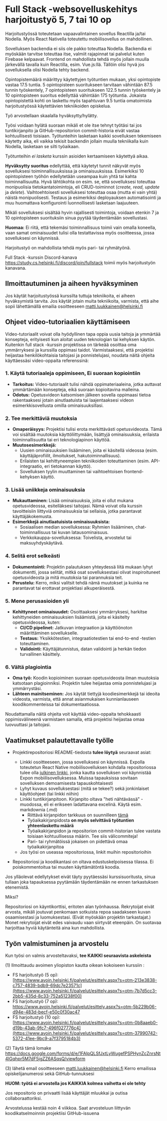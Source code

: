 # Full Stack -websovelluskehitys harjoitustyö 5, 7 tai 10 op

Harjoitustyössä toteutetaan vapaavalintainen sovellus Reactilla ja/tai Nodella. Myös React Nativella toteutettu mobiilisovellus on mahdollinen.

Sovelluksen backendia ei siis ole pakko toteuttaa Nodella. Backendia ei myöskään tarvitse toteuttaa itse, valmiit rajapinnat tai palvelut kuten Firebase kelpaavat. Frontend on mahdollista tehdä myös jollain muulla järkevällä tavalla kuin Reactilla, esim. Vue.js:llä. Tällöin olisi hyvä jos sovelluksella olisi Nodella tehty backend.

Opintopistemäärä määrittyy käytettyjen työtuntien mukaan, yksi opintopiste vastaa 17.5 tuntia. 5 opintopisteen suoritukseen tarvitaan vähintään 87.5 tunnin työskentely, 7 opintopisteen suoritukseen 122.5 tunnin työskentely ja 10 opintopisteen suoritus edellyttää vähintään 175 työtuntia. Jokaista opintopistettä kohti on laskettu myös tapahtuvan 9.5 tuntia omatoimista harjoitustyössä käytettävien tekniikoiden opiskelua.

Työ arvostellaan skaalalla hyväksytty/hylätty. 

Työsi voidaan hylätä suoraan mikäli et ole itse tehnyt työtäsi tai jos tuntikirjanpito ja GitHub-repositorion commit-historia eivät vastaa kohtuullisesti toisiaan. Työtunteihin lasketaan kaikki sovelluksen tekemiseen käytetty aika, eli vaikka tekisit backendin jollain muulla tekniikalla kuin Nodella, lasketaan se silti työaikaan.

Työtunteihin _ei lasketa_ kurssin asioiden kertaamiseen käytettyä aikaa.

**Hyväksytty suoritus** edellyttää, että käytetyt tunnit näkyvät myös sovelluksesi toiminnallisuuksissa ja ominaisuuksissa.
Esimerkiksi 10 opintopisteen työhön edellytetään useampaa kuin yhtä tai kahta toiminnallisuutta. Hyvä lähtökohta on esim. se, että sovelluksesi toteuttaa monipuolisia tietokantatoimintoja, eli CRUD-toiminnot (_create, read, update_ ja _delete_). Vaihtoehtoisesti sovelluksesi toteuttaa osaa (mutta ei vain yhtä) näistä monipuolisesti. Testaus ja esimerkiksi deployauksen automatisointi ja muu huomattava konfigurointi luonnollisesti lasketaan laajuuteen.

Mikäli sovelluksesi sisältää hyvin rajallisesti toimintoja, voidaan etenkin 7 ja 10 opintopisteen suorituksiin sinua pyytää täydentämään sovellustasi.

**Huomaa:** Ei riitä, että tekemäsi toiminnallisuus toimii vain omalla koneella, vaan samat ominaisuudet tulisi olla testattavissa myös osoitteessa, jossa sovelluksesi on käynnissä.

Harjoitustyö on mahdollista tehdä myös pari- tai ryhmätyönä.

Full Stack -kurssin Discord-kanava https://study.cs.helsinki.fi/discord/join/fullstack toimii myös harjoitustyön kanavana.

## Ilmoittautuminen ja aiheen hyväksyminen

Jos käytät harjoitustyössä kurssilta tuttuja tekniikoita, ei aiheen hyväksymistä tarvita. Jos käytät jotain muita tekniikoita, varmista, että aihe sopii lähettämällä emailia osoitteeseen matti.luukkainen@helsinki.fi

## Ohjeet video-tutoriaalien käyttämiseen

Video-tutoriaalit voivat olla hyödyllinen tapa oppia uusia taitoja ja ymmärtää konsepteja, erityisesti kun aloitat uuden teknologian tai kehyksen käytön. Kuitenkin full stack -kurssin projektissa on tärkeää osoittaa oma ymmärryksesi ja kurssilla oppimasi taidot. Varmistaaksesi, että projektisi heijastaa henkilökohtaisia taitojasi ja ponnistelujasi, noudata näitä ohjeita käyttäessäsi video-oppaita referenssinä:

### 1. Käytä tutoriaaleja oppimiseen, Ei suoraan kopiointiin
- **Tarkoitus:** Video-tutoriaalit tulisi nähdä oppimateriaaleina, jotka auttavat ymmärtämään konsepteja, eikä suoraan kopioitavina malleina.
- **Odotus:** Opetusvideon katsomisen jälkeen sovella oppimaasi tietoa rakentaaksesi jotain ainutlaatuista tai laajentaaksesi videon esimerkkisovellusta omilla ominaisuuksillasi.

### 2. Tee merkittäviä muutoksia
- **Omaperäisyys:** Projektisi tulisi erota merkittävästi opetusvideosta. Tämä voi sisältää muutoksia käyttöliittymään, lisättyjä ominaisuuksia, erilaista toiminnallisuutta tai eri teknologiapinon käyttöä.
- **Muutosesimerkkejä:**
  - Uusien ominaisuuksien lisääminen, joita ei käsitellä videossa (esim. käyttäjäprofiilit, ilmoitukset, hakutoiminnallisuus).
  - Erilaisten tai kehittyneempien tekniikoiden toteuttaminen (esim. API-integraatio, eri tietokannan käyttö).
  - Sovelluksen tyylin muuttaminen tai vaihtoehtoisen frontend-kehyksen käyttö.

### 3. Lisää uniikkeja ominaisuuksia
- **Mukauttaminen:** Lisää ominaisuuksia, joita ei ollut mukana opetusvideossa, esitelläksesi taitojasi. Nämä voivat olla kurssin tavoitteisiin liittyviä ominaisuuksia tai sellaisia, jotka parantavat käyttäjäkokemusta.
- **Esimerkkejä ainutlaatuisista ominaisuuksista:**
  - Sosiaalisen median sovelluksessa: Ryhmien lisääminen, chat-toiminnallisuus tai kuvan latausominaisuus.
  - Verkkokauppa-sovelluksessa: Toivelista, arvostelut tai maksuyhdyskäytävä.

### 4. Selitä erot selkeästi
- **Dokumentointi:** Projektin palautuksen yhteydessä liitä mukaan lyhyt dokumentti, jossa selität, mitkä osat sovelluksestasi olivat inspiroituneet opetusvideosta ja mitä muutoksia tai parannuksia teit.
- **Perustelu:** Kerro, miksi valitsit tehdä nämä muutokset ja kuinka ne parantavat tai erottavat projektiasi alkuperäisestä.

### 5. Mene perusasioiden yli
- **Kehittyneet ominaisuudet:** Osoittaaksesi ymmärryksesi, harkitse kehittyneiden ominaisuuksien lisäämistä, joita ei käsitelty opetusvideossa, kuten:
  - **CI/CD pipelinet:** Jatkuvan integraation ja käyttöönoton määrittäminen sovellukselle.
  - **Testaus:** Yksikkötestien, integraatiotestien tai end-to-end -testien toteuttaminen.
  - **Validointi:** Käyttäjätunnistus, datan validointi ja herkän tiedon turvallinen käsittely.

### 6. Vältä plagiointia
- **Oma työ:** Koodin kopioiminen suoraan opetusvideosta ilman muutoksia katsotaan plagioinniksi. Projektin tulee heijastaa omia ponnistelujasi ja ymmärrystäsi.
- **Lähteen mainitseminen:** Jos käytät tiettyjä koodiesimerkkejä tai ideoita videosta, varmista, että annat asianmukaisen kunnianlauseen koodikommenteissa tai dokumentaatiossa.

Noudattamalla näitä ohjeita voit käyttää video-oppaita tehokkaasti oppimisvälineenä varmistaen samalla, että projektisi heijastaa omaa luovuuttasi ja taitojasi.


## Vaatimukset palautettavalle työlle

- Projektirepositoriosi README-tiedosta **tulee löytyä** seuraavat asiat:
  - Linkki osoitteeseen, jossa sovelluksesi on käynnissä. Expolla toteutetun React Native mobiilisovelluksen kohdalla repositoriossa tulee olla [julkinen linkki](https://docs.expo.io/versions/latest/workflow/publishing/#how-to-publish), jonka kautta sovelluksen voi käynnistää Expon mobiilisovelluksessa. Muissa tapauksissa sovitaan sovelluksen demoamisesta tapauskohtaisesti
  - Lyhyt kuvaus sovelluksestasi (mitä se tekee?) sekä jonkinlaiset käyttöohjeet (tai linkki niihin)
  - Linkki tuntikirjanpitoon. Kirjanpito oltava "heti nähtävässä" -muodossa, eli ei erikseen ladattavana excelinä. Käytä esim. markdownia (.md)
    - Riittävä kirjanpidon tarkkuus on suunnilleen [tämä](https://github.com/mluukkai/OtmTodoApp/blob/master/dokumentaatio/tuntikirjanpito.md)
    - Työaikakirjanpidosta **on myös selvittävä työtuntien yhteenlaskettu määrä**
    - Työaikakirjanpidon ja repositorion commit-historian tulee vastata toisiaan kohtuullisessa määrin. Tee siis välicommiteja!
    - Pari- tai ryhmätöissä jokaisen on pidettävä omaa työaikakirjanpitoa
  - Jos työsi on useassa repositoriossa, linkit muihin repositorioihin

- Repositoriosi ja koodikantasi on oltava edustuskelpoisessa tilassa. Ei poiskommentoitua tai muuten käyttämätöntä koodia.

Jos ylläolevat edellytykset eivät täyty pyytäessäsi kurssisuoritusta, sinua tullaan joka tapauksessa pyytämään täydentämään ne ennen tarkastuksen etenemistä.

Miksi?

Repositoriosi on käyntikorttisi, eritoten alan työnhaussa. Rekrytoijat eivät arvosta, mikäli joutuvat penkomaan sotkuista repoa saadakseen kuvan osaamisestasi ja luomuksestasi. (Eivät myöskään projektin tarkastajat.) Monet rekrytoijat eivät edes vaivaudu vaan siirtyvät eteenpäin. On suotavaa harjoittaa hyviä käytänteitä aina kun mahdollista.

## Työn valmistuminen ja arvostelu

Kun työsi on valmis arvosteltavaksi, **tee KAIKKI seuraavista askeleista**

(1) Ilmoittaudu avoimen yliopiston kautta oikean kokoiseen kurssiin :
- FS harjoitustyö (5 op): [https://www.avoin.helsinki.fi/palvelut/esittely.aspx?s=otm-213e3838-c757-4839-bdb9-69dc7e23571c](https://www.avoin.helsinki.fi/palvelut/esittely.aspx?s=otm-7b7d5cc3-2bb5-435d-8c33-752a51238f00)
- FS harjoitustyö (7 op): https://www.avoin.helsinki.fi/palvelut/esittely.aspx?s=otm-5b229b06-d94e-483d-becf-e50c0f30ac47
- FS harjoitustyö (10 op): [https://www.avoin.helsinki.fi/palvelut/esittely.aspx?s=otm-0b8aaeb0-d19b-43ab-9fc7-496f027776c4](https://www.avoin.helsinki.fi/palvelut/esittely.aspx?s=otm-37990742-5372-41ee-9bc9-a7f3795184b3)

(2) Täytä tämä lomake https://docs.google.com/forms/d/e/1FAIpQLSfJxtLyWugefPSPHynZcZnrsNt4IGqhpr5M7dF5jgZZ6ASqsQ/viewform

(3) lähetä email osoitteeseen matti.luukkainen@helsinki.fi Kerro emailissa opiskelijanumerosi sekä GitHub-tunnuksesi

**HUOM: työtä ei arvostella jos KAIKKIA kolmea vaihetta ei ole tehty**

Jos repositorio on privaatti lisää käyttäjät mluukkai ja outisa collaboraattoriksi.

Arvostelussa kestää noin 4 viikkoa. Saat arvosteluun liittyvän koodikatselmoinnin projektiisi GitHub-issuena

